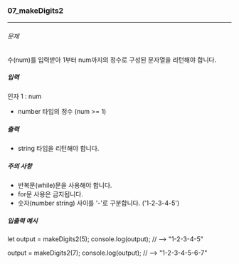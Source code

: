 ### 07_makeDigits2

***

###### 문제 

수(num)를 입력받아 1부터 num까지의 정수로 구성된 문자열을 리턴해야 합니다.

##### 입력

인자 1 : num
- number 타입의 정수 (num >= 1)

##### 출력

- string 타입을 리턴해야 합니다.

##### 주의 사항

- 반복문(while)문을 사용해야 합니다.
- for문 사용은 금지됩니다.
- 숫자(number string) 사이를 '-'로 구분합니다. ('1-2-3-4-5')

##### 입출력 예시

let output = makeDigits2(5);
console.log(output); // --> "1-2-3-4-5"

output = makeDigits2(7);
console.log(output); // --> "1-2-3-4-5-6-7"